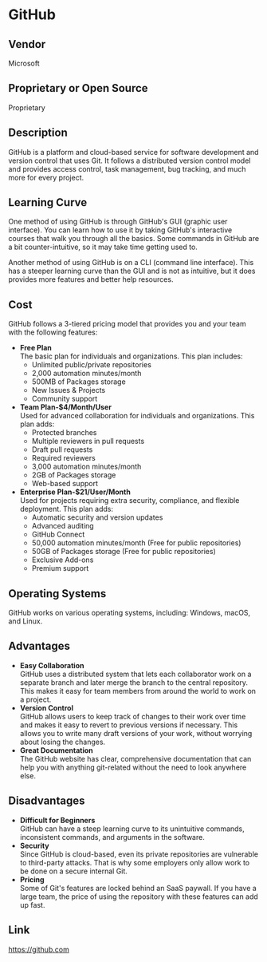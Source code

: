 # GitHub
## Vendor
Microsoft
## Proprietary or Open Source
Proprietary
## Description
GitHub is a platform and cloud-based service for software development and version control that uses Git. It follows a distributed version control model and provides access control, task management, bug tracking, and much more for every project.
## Learning Curve
One method of using GitHub is through GitHub's GUI (graphic user interface). You can learn how to use it by taking GitHub's interactive courses that walk you through all the basics. Some commands in GitHub are a bit counter-intuitive, so it may take time getting used to.    

Another method of using GitHub is on a CLI (command line interface). This has a steeper learning curve than the GUI and is not as intuitive, but it does provides more features and better help resources.
## Cost
GitHub follows a 3-tiered pricing model that provides you and your team with the following features:
* **Free Plan**  
   The basic plan for individuals and organizations. This plan includes:
  * Unlimited public/private repositories
  * 2,000 automation minutes/month
  * 500MB of Packages storage 
  * New Issues & Projects
  * Community support
* **Team Plan-$4/Month/User**  
  Used for advanced collaboration for individuals and organizations. This plan adds:
  * Protected branches
  * Multiple reviewers in pull requests
  * Draft pull requests
  * Required reviewers
  * 3,000 automation minutes/month 
  * 2GB of Packages storage 
  * Web-based support
* **Enterprise Plan-$21/User/Month**  
   Used for projects requiring extra security, compliance, and flexible deployment. This plan adds:
  * Automatic security and version updates
  * Advanced auditing
  * GitHub Connect
  * 50,000 automation minutes/month (Free for public repositories)
  * 50GB of Packages storage (Free for public repositories)
  * Exclusive Add-ons
  * Premium support
## Operating Systems
GitHub works on various operating systems, including: Windows, macOS, and Linux.
## Advantages
* **Easy Collaboration**  
  GitHub uses a distributed system that lets each collaborator work on a separate branch and later merge the branch to the central repository. This makes it easy for team members from around the world to work on a project.
* **Version Control**  
  GitHub allows users to keep track of changes to their work over time and makes it easy to revert to previous versions if necessary. This allows you to write many draft versions of your work, without worrying about losing the changes.
* **Great Documentation**  
  The GitHub website has clear, comprehensive documentation that can help you with anything git-related without the need to look anywhere else.
## Disadvantages
* **Difficult for Beginners**  
   GitHub can have a steep learning curve to its unintuitive commands, inconsistent commands, and arguments in the software.
* **Security**  
  Since GitHub is cloud-based, even its private repositories are vulnerable to third-party attacks. That is why some employers only allow work to be done on a secure internal Git. 
* **Pricing**  
 Some of Git's features are locked behind an SaaS paywall. If you have a large team, the price of using the repository with these features can add up fast.
## Link
https://github.com
